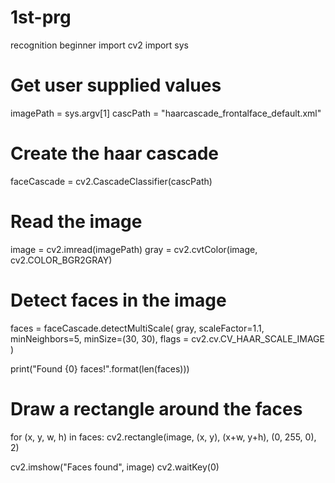 # 1st-prg
recognition beginner
import cv2
import sys

# Get user supplied values
imagePath = sys.argv[1]
cascPath = "haarcascade_frontalface_default.xml"

# Create the haar cascade
faceCascade = cv2.CascadeClassifier(cascPath)

# Read the image
image = cv2.imread(imagePath)
gray = cv2.cvtColor(image, cv2.COLOR_BGR2GRAY)

# Detect faces in the image
faces = faceCascade.detectMultiScale(
    gray,
    scaleFactor=1.1,
    minNeighbors=5,
    minSize=(30, 30),
    flags = cv2.cv.CV_HAAR_SCALE_IMAGE
)

print("Found {0} faces!".format(len(faces)))

# Draw a rectangle around the faces
for (x, y, w, h) in faces:
    cv2.rectangle(image, (x, y), (x+w, y+h), (0, 255, 0), 2)

cv2.imshow("Faces found", image)
cv2.waitKey(0)
